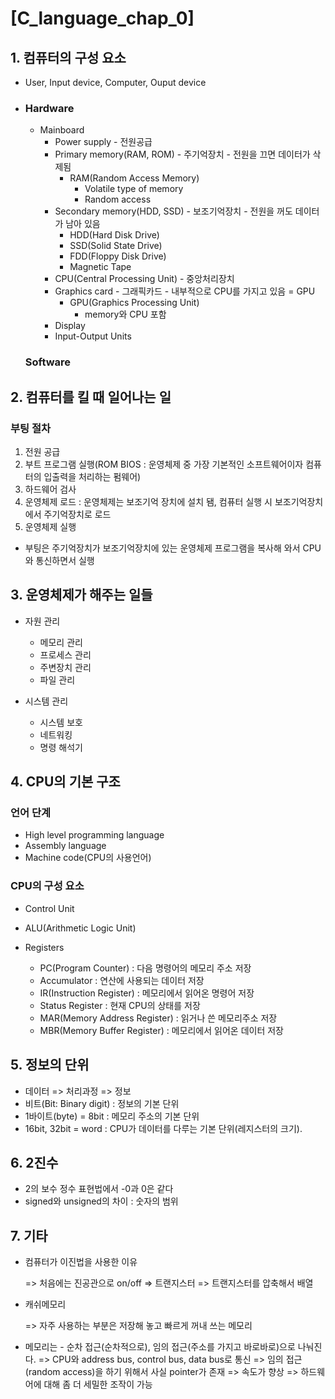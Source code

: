 # [C_language_chap_0]

## 1. 컴퓨터의 구성 요소

- User, Input device, Computer, Ouput device

- ### Hardware

  - Mainboard
    - Power supply - 전원공급
    - Primary memory(RAM, ROM) - 주기억장치 - 전원을 끄면 데이터가 삭제됨
      - RAM(Random Access Memory)
        - Volatile type of memory
        - Random access
    - Secondary memory(HDD, SSD) - 보조기억장치 - 전원을 꺼도 데이터가 남아 있음
      - HDD(Hard Disk Drive)
      - SSD(Solid State Drive)
      - FDD(Floppy Disk Drive)
      - Magnetic Tape
    - CPU(Central Processing Unit) - 중앙처리장치
    - Graphics card - 그래픽카드 - 내부적으로 CPU를 가지고 있음 = GPU
      - GPU(Graphics Processing Unit)
        - memory와 CPU 포함
    - Display
    - Input-Output Units

  ### Software

  

## 2. 컴퓨터를 킬 때 일어나는 일

### 부팅 절차

1. 전원 공급
2. 부트 프로그램 실행(ROM BIOS : 운영체제 중 가장 기본적인 소프트웨어이자 컴퓨터의 입출력을 처리하는 펌웨어)
3. 하드웨어 검사
4. 운영체제 로드 : 운영체제는 보조기억 장치에 설치 됌, 컴퓨터 실행 시 보조기억장치에서 주기억장치로 로드
5. 운영체제 실행

- 부팅은 주기억장치가 보조기억장치에 있는 운영체제 프로그램을 복사해 와서 CPU와 통신하면서 실행



## 3. 운영체제가 해주는 일들

- 자원 관리

  - 메모리 관리
  - 프로세스 관리
  - 주변장치 관리
  - 파일 관리

- 시스템 관리

  - 시스템 보호
  - 네트워킹
  - 명령 해석기

  

## 4. CPU의 기본 구조

### 언어 단계

- High level programming language
- Assembly language
- Machine code(CPU의 사용언어)

### CPU의 구성 요소

- Control Unit

- ALU(Arithmetic Logic Unit)

- Registers

  - PC(Program Counter) : 다음 명령어의 메모리 주소 저장
  - Accumulator : 연산에 사용되는 데이터 저장
  - IR(Instruction Register) : 메모리에서 읽어온 명령어 저장
  - Status Register : 현재 CPU의 상태를 저장
  - MAR(Memory Address Register) : 읽거나 쓴 메모리주소 저장
  - MBR(Memory Buffer Register) : 메모리에서 읽어온 데이터 저장

  

## 5. 정보의 단위

- 데이터 => 처리과정 => 정보
- 비트(Bit: Binary digit) : 정보의 기본 단위
- 1바이트(byte) = 8bit : 메모리 주소의 기본 단위
- 16bit, 32bit = word : CPU가 데이터를 다루는 기본 단위(레지스터의 크기).



## 6. 2진수

- 2의 보수 정수 표현법에서 -0과 0은 같다
- signed와 unsigned의 차이 : 숫자의 범위



## 7. 기타

- 컴퓨터가 이진법을 사용한 이유

  => 처음에는 진공관으로 on/off => 트랜지스터 => 트랜지스터를 압축해서 배열

- 캐쉬메모리

  => 자주 사용하는 부분은 저장해 놓고 빠르게 꺼내 쓰는 메모리

- 메모리는 - 순차 접근(순차적으로), 임의 접근(주소를 가지고 바로바로)으로 나눠진다.
  => CPU와 address bus, control bus, data bus로 통신
  => 임의 접근(random access)을 하기 위해서 사실 pointer가 존재
  => 속도가 향상
  => 하드웨어에 대해 좀 더 세밀한 조작이 가능

